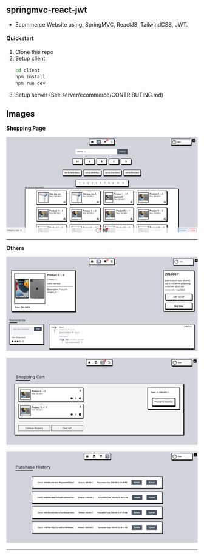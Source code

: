 ## springmvc-react-jwt

- Ecommerce Website using: SpringMVC, ReactJS, TailwindCSS, JWT.

#### Quickstart

1. Clone this repo
2. Setup client
   ```bash
   cd client
   npm install
   npm run dev
   ```
3. Setup server (See server/ecommerce/CONTRIBUTING.md)

## Images

**Shopping Page**

![Shopping Page](./images/screenshot1.png)

---

**Others**

![ProductInfo](./images/screenshot3.png)

![Checkout Page](./images/screenshot2.png)

![Purchase History](./images/screenshot4.png)

---


